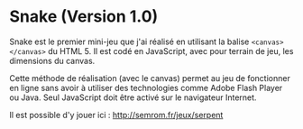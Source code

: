 # Snake (Version 1.0)
Snake est le premier mini-jeu que j'ai réalisé en utilisant la balise `<canvas></canvas>` du HTML 5. Il est codé en JavaScript, avec pour terrain de jeu, les dimensions du canvas.    

Cette méthode de réalisation (avec le canvas) permet au jeu de fonctionner en ligne sans avoir à utiliser des technologies comme Adobe Flash Player ou Java. Seul JavaScript doit être activé sur le navigateur Internet.   

Il est possible d'y jouer ici : http://semrom.fr/jeux/serpent
